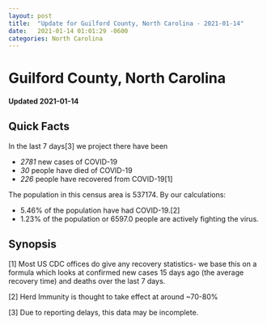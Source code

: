 ```yaml
---
layout: post
title:  "Update for Guilford County, North Carolina - 2021-01-14"
date:   2021-01-14 01:01:29 -0600
categories: North Carolina
---
```


# Guilford County, North Carolina
#### Updated 2021-01-14

## Quick Facts

In the last 7 days[3] we project there have been
- *2781* new cases of COVID-19
- *30* people have died of COVID-19
- *226* people have recovered from COVID-19[1]

The population in this census area is 537174. By our calculations:
- 5.46% of the population have had COVID-19.[2]
- 1.23% of the population or 6597.0 people are actively fighting the virus.

## Synopsis




[1] Most US CDC offices do give any recovery statistics- we base this on a formula which looks at confirmed new cases
15 days ago (the average recovery time) and deaths over the last 7 days.

[2] Herd Immunity is thought to take effect at around ~70-80%

[3] Due to reporting delays, this data may be incomplete.
 
    